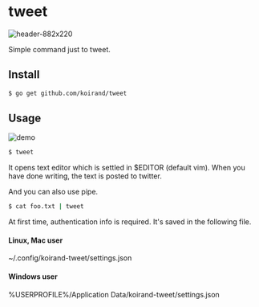 # tweet

![header-882x220](https://user-images.githubusercontent.com/17229643/74096683-3f986500-4b45-11ea-943d-48448a9999f5.png)

Simple command just to tweet.

## Install

```sh
$ go get github.com/koirand/tweet
```

## Usage

![demo](https://user-images.githubusercontent.com/17229643/74707327-e1623500-525c-11ea-98f5-4172344f177a.gif)

```sh
$ tweet
```

It opens text editor which is settled in $EDITOR (default vim).
When you have done writing, the text is posted to twitter.

And you can also use pipe.

```sh
$ cat foo.txt | tweet
```

At first time, authentication info is required.
It's saved in the following file.

#### Linux, Mac user
~/.config/koirand-tweet/settings.json

#### Windows user
%USERPROFILE%/Application Data/koirand-tweet/settings.json

